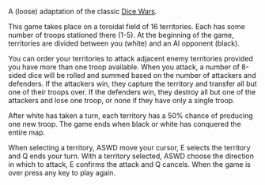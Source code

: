 A (loose) adaptation of the classic [Dice Wars](http://www.gamedesign.jp/flash/dice/dice.html).

This game takes place on a toroidal field of 16 territories. Each has some number of troops stationed there (1-5). At the beginning of the game, territories are divided between you (white) and an AI opponent (black).

You can order your territories to attack adjacent enemy territories provided you have more than one troop available. When you attack, a number of 8-sided dice will be rolled and summed based on the number of attackers and defenders. If the attackers win, they capture the territory and transfer all but one of their troops over. If the defenders win, they destroy all but one of the attackers and lose one troop, or none if they have only a single troop.

After white has taken a turn, each territory has a 50% chance of producing one new troop. The game ends when black or white has conquered the entire map.

When selecting a territory, ASWD move your cursor, E selects the territory and Q ends your turn. With a territory selected, ASWD choose the direction in which to attack, E confirms the attack and Q cancels. When the game is over press any key to play again.
